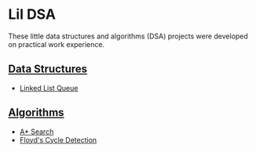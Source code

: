 # Lil DSA

These little data structures and algorithms (DSA) projects were developed on practical work experience.

## [Data Structures](./data-structures/)
- [Linked List Queue](./data-structures/linked-list-queue/)

## [Algorithms](./algorithms/)

- [A* Search](./algorithms/a_star_search.py)
- [Floyd's Cycle Detection](./algorithms/floyds_cycle_detection.py)
